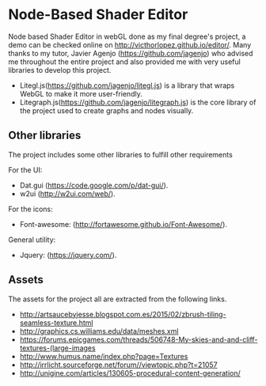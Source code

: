 Node-Based Shader Editor
=========

Node based Shader Editor in webGL done as my final degree's project, a demo can be checked online on http://victhorlopez.github.io/editor/.
Many thanks to my tutor, Javier Agenjo (https://github.com/jagenjo) who advised me throughout the entire project and also provided me with very useful libraries to develop this project.

 * Litegl.js(https://github.com/jagenjo/litegl.js) is a library that wraps WebGL to make it more user-friendly.
 * Litegraph.js(https://github.com/jagenjo/litegraph.js) is the core library of the project used to create graphs and nodes visually.

Other libraries
-----
The project includes some other libraries to fulfill other requirements

 For the UI:
 * Dat.gui (https://code.google.com/p/dat-gui/).
 * w2ui (http://w2ui.com/web/).

 For the icons:
 * Font-awesome: (http://fortawesome.github.io/Font-Awesome/).

 General utility:
 * Jquery: (https://jquery.com/).

 Assets 
-----
The assets for the project all are extracted from the following links.

* http://artsaucebyjesse.blogspot.com.es/2015/02/zbrush-tiling-seamless-texture.html
* http://graphics.cs.williams.edu/data/meshes.xml
* https://forums.epicgames.com/threads/506748-My-skies-and-and-cliff-textures-(large-images
* http://www.humus.name/index.php?page=Textures
* http://irrlicht.sourceforge.net/forum//viewtopic.php?t=21057
* http://unigine.com/articles/130605-procedural-content-generation/